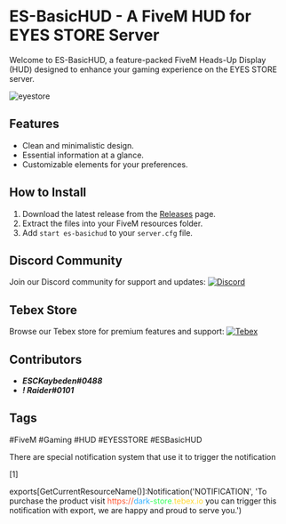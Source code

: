 # ES-BasicHUD - A FiveM HUD for EYES STORE Server

Welcome to ES-BasicHUD, a feature-packed FiveM Heads-Up Display (HUD) designed to enhance your gaming experience on the EYES STORE server.

![eyestore](https://github.com/raiderss/es-basichud/assets/53000629/a7f5ce11-55f6-45b0-9bb6-2ee3e2077eaa)



## Features
- Clean and minimalistic design.
- Essential information at a glance.
- Customizable elements for your preferences.

## How to Install
1. Download the latest release from the [Releases](https://github.com/raiderss/es-basichud/releases) page.
2. Extract the files into your FiveM resources folder.
3. Add `start es-basichud` to your `server.cfg` file.

## Discord Community
Join our Discord community for support and updates:
[![Discord](https://img.shields.io/badge/Discord-ES%20Community-7289DA.svg)](https://discord.gg/EkwWvFS)

## Tebex Store
Browse our Tebex store for premium features and support:
[![Tebex](https://img.shields.io/badge/Tebex-EYE%20STORE-00A2FF.svg)](https://eyestore.tebex.io/)

## Contributors
- **_ESCKaybeden#0488_**
- **_! Raider#0101_**

## Tags
#FiveM #Gaming #HUD #EYESSTORE #ESBasicHUD


There are special notification system that use it to trigger the notification

[1]

   exports[GetCurrentResourceName()]:Notification('NOTIFICATION', 'To purchase the product visit <span style="color: #FF5733;">https://</span><span style="color: #33B1FF;">dark</span><span style="color: #33FF57;">-store</span><span style="color: #FFD833;">.tebex.io</span> you can trigger this notification with export, we are happy and proud to serve you.')
